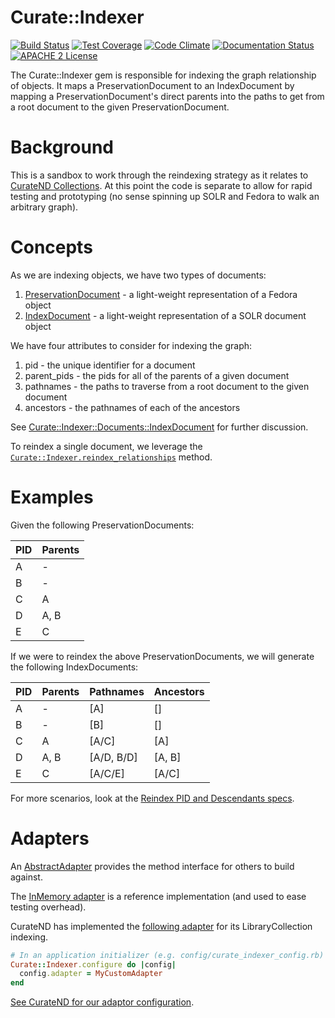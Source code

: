 # Curate::Indexer

[![Build Status](https://travis-ci.org/ndlib/curate-indexer.png?branch=master)](https://travis-ci.org/ndlib/curate-indexer)
[![Test Coverage](https://codeclimate.com/github/ndlib/curate-indexer/badges/coverage.svg)](https://codeclimate.com/github/ndlib/curate-indexer)
[![Code Climate](https://codeclimate.com/github/ndlib/curate-indexer.png)](https://codeclimate.com/github/ndlib/curate-indexer)
[![Documentation Status](http://inch-ci.org/github/ndlib/curate-indexer.svg?branch=master)](http://inch-ci.org/github/ndlib/curate-indexer)
[![APACHE 2 License](http://img.shields.io/badge/APACHE2-license-blue.svg)](./LICENSE)

The Curate::Indexer gem is responsible for indexing the graph relationship of objects. It maps a PreservationDocument to an IndexDocument by mapping a PreservationDocument's direct parents into the paths to get from a root document to the given PreservationDocument.

# Background

This is a sandbox to work through the reindexing strategy as it relates to [CurateND Collections](https://github.com/ndlib/curate_nd/issues/420). At this point the code is separate to allow for rapid testing and prototyping (no sense spinning up SOLR and Fedora to walk an arbitrary graph).

# Concepts

As we are indexing objects, we have two types of documents:

1. [PreservationDocument](./lib/curate/indexer/documents.rb) - a light-weight representation of a Fedora object
2. [IndexDocument](./lib/curate/indexer/documents.rb) - a light-weight representation of a SOLR document object

We have four attributes to consider for indexing the graph:

1. pid - the unique identifier for a document
2. parent_pids - the pids for all of the parents of a given document
3. pathnames - the paths to traverse from a root document to the given document
4. ancestors - the pathnames of each of the ancestors

See [Curate::Indexer::Documents::IndexDocument](./lib/curate/indexer/documents.rb) for further discussion.

To reindex a single document, we leverage the [`Curate::Indexer.reindex_relationships`](./lib/curate/indexer.rb) method.

# Examples

Given the following PreservationDocuments:

| PID | Parents |
|-----|---------|
| A   | -       |
| B   | -       |
| C   | A       |
| D   | A, B    |
| E   | C       |

If we were to reindex the above PreservationDocuments, we will generate the following IndexDocuments:

| PID | Parents | Pathnames  | Ancestors |
|-----|---------|------------|-----------|
| A   | -       | [A]        | []        |
| B   | -       | [B]        | []        |
| C   | A       | [A/C]      | [A]       |
| D   | A, B    | [A/D, B/D] | [A, B]    |
| E   | C       | [A/C/E]    | [A/C]     |

For more scenarios, look at the [Reindex PID and Descendants specs](./spec/features/reindex_pid_and_descendants_spec.rb).

# Adapters

An [AbstractAdapter](./lib/curate/indexer/adapters/abstract_adapter.rb) provides the method interface for others to build against.

The [InMemory adapter](./lib/curate/indexer/adapters/in_memory_adapter.rb) is a reference implementation (and used to ease testing overhead).

CurateND has implemented the [following adapter](https://github.com/ndlib/curate_nd/blob/master/lib/curate/library_collection_indexing_adapter.rb) for its LibraryCollection indexing.

```ruby
# In an application initializer (e.g. config/curate_indexer_config.rb)
Curate::Indexer.configure do |config|
  config.adapter = MyCustomAdapter
end
```

[See CurateND for our adaptor configuration](https://github.com/ndlib/curate_nd/blob/6fbe79c9725c0f8b4641981044ec250c5163053b/config/initializers/curate_config.rb#L32-L35).
